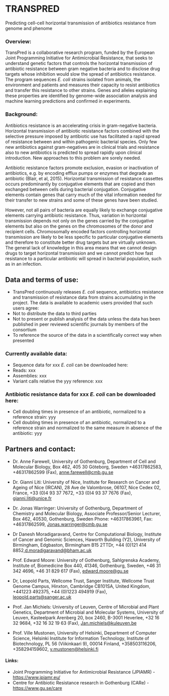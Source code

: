 # TRANSPRED
Predicting cell-cell horizontal transmission of antibiotics resistance from genome and phenome

### Overview: 
TransPred is a collaborative research program, funded by the European Joint Programming Initiative for Antimicrobial Resistance, that seeks to understand genetic factors that controls the horizontal transmission of antibiotic resistance between gram negative bacteria and to disclose drug targets whose inhibition would slow the spread of antibiotics resistance. The program sequences *E. coli* strains isolated from animals, the environment and patients and measures their capacity to resist antibiotics and transfer this resistance to other strains. Genes and alleles explaining these properties are identified by genome-wide association analysis and machine learning predictions and confirmed in experiments.  
 
### Background: 
Antibiotics resistance is an accelerating crisis in gram-negative bacteria. Horizontal transmission of antibiotic resistance factors combined with the selective pressure imposed by antibiotic use has facilitated a rapid spread of resistance between and within pathogenic bacterial species. Only few new antibiotics against gram-negatives are in clinical trials and resistance also to new antibiotics is predicted to spread rapidly upon clinical introduction. New approaches to this problem are sorely needed. 

Antibiotic resistance factors promote exclusion, evasion or inactivation of antibiotics, e.g. by encoding efflux pumps or enzymes that degrade an antibiotic (Blair, et al, 2015). Horizontal transmission of resistance cassettes occurs predominantly by conjugative elements that are copied and then exchanged between cells during bacterial conjugation. Conjugative elements contain genes that carry much of the vital information needed for their transfer to new strains and some of these genes have been studied. 
  
However, not all pairs of bacteria are equally likely to exchange conjugative elements carrying antibiotic resistance. Thus, variation in horizontal transmission depends not only on the genes carried by the conjugative elements but also on the genes on the chromosomes of the donor and recipient cells. Chromosomally encoded factors controlling horizontal transmission are likely to be less specific to particular conjugative elements and therefore to constitute better drug targets but are virtually unknown. The general lack of knowledge in this area means that we cannot design drugs to target horizontal transmission and we cannot predict how fast resistance to a particular antibiotic  will spread in bacterial population, such as in an infection. 


## Data and terms of use: 
* TransPred continuously releases *E. coli* sequence,  antibiotics resistance and transmission of resistance data from strains accumulating in the project. The data is available to academic users provided that such users agree: 
* Not to distribute the data to third parties 
* Not to present or publish analysis of the data unless the data has been published in peer reviewed scientific journals by members of the consortium 
* To reference the source of the data in a scientifically correct way when presented


### Currently available data: 
* Sequence data for xxx *E. coli* can be downloaded here: 
* Reads: xxx 
* Assemblies: xxx 
* Variant calls relative the yyy reference: xxx

 ### Antibiotic resistance data for xxx *E. coli* can be downloaded here: 
* Cell doubling times in presence of an antibiotic, normalized to a reference strain: yyy 
* Cell doubling times in presence of an antibiotic, normalized to a reference strain and normalized to the same measure in absence of the antibiotic: yyy 


## Partners and contact: 
* Dr. Anne Farewell, University of Gothenburg, Department of Cell and Molecular Biology, Box 462, 405 30 Göteborg, Sweden +46317862583, +46317862599 (Fax), anne.farewell@cmb.gu.se 
 
* Dr. Gianni Liti: University of Nice, Institute for Research on Cancer and Ageing of Nice 
(IRCAN), 28 Ave de Valombrose, 06107, Nice Cedex 02, France, +33 (0)4 93 37 7672, +33 (0)4 93 37 7676 (Fax), gianni.liti@unice.fr 
 
* Dr. Jonas Warringer: University of Gothenburg, Department of Chemistry and Molecular Biology, Associate Professor/Senior Lecturer, Box 462, 40530, Gothenburg, Sweden 
Phone: +46317863961, Fax: +46317862599, Jonas.warringer@cmb.gu.se 
 
* Dr Danesh Moradigaravand, Centre for Computational Biology, Institute of Cancer and Genomic Sciences, Haworth Building (Y2), University of Birmingham, Edgbaston, Birmingham B15 2TTDr, +44 (0)121 414 8852,d.moradigaravand@bham.ac.uk 
 
* Prof. Edward Moore: University of Gothenburg, Sahlgrenska Academy, Institute of, Biomedicine Box 440, 41346, Gothenburg, Sweden, +46 31 342 4696, +46 31 829 617 
(Fax), edward.moore@gu.se 
 
* Dr, Leopold Parts, Wellcome Trust, Sanger Institute, Wellcome Trust Genome Campus, Hinxton, Cambridge CB101SA, United Kingdom, +441223 492375, +44 (0)1223 494919 
(Fax), leopold.parts@sanger.ac.uk 
 
* Prof. Jan Michiels: University of Leuven, Centre of Microbial and Plant Genetics, Department of Microbial and Molecular Systems, University of Leuven, Kasteelpark Arenberg 20, box 2460, B-3001 Heverlee, +32 16 32 9684, +32 16 32 19 63 (Fax), Jan.michiels@kuleuven.be 
 
* Prof. Ville Mustonen, University of Helsinki, Department of Computer Science, Helsinki Institute for Information Technology, Institute of Biotechnology, PL 56 (Viikinkaari 9), 00014 Finland,  +358503116206, +358294159602, v.mustonen@helsinki.fi 


#### Links: 
* Joint Programming Initiative for Antimicrobial Resistance (JPIAMR) - https://www.jpiamr.eu/
* Centre for Antibiotic Resistance research in Gothenburg (CARe) - https://www.gu.se/care
